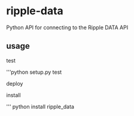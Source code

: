 # ripple-data
Python API for connecting to the Ripple DATA API

## usage

test

'''python setup.py test


deploy


install

''' python install ripple_data
